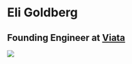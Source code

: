 # Eli Goldberg
## Founding Engineer at [Viata](https://Viata.ai/)

<!--
[![Eli's GitHub stats](https://github-readme-stats.vercel.app/api?username=goldbee2&count_private=true&show_icons=true&theme=aura_dark)](https://github.com/goldbee2/)
-->
<img src="https://github-profile-trophy.vercel.app/?username=goldbee2&margin-w=5&theme=radical"/>


<!--
**Goldbee2/Goldbee2** is a ✨ _special_ ✨ repository because its `README.md` (this file) appears on your GitHub profile.

Here are some ideas to get you started:

- 🔭 I’m currently working on ...
- 🌱 I’m currently learning ...
- 👯 I’m looking to collaborate on ...
- 🤔 I’m looking for help with ...
- 💬 Ask me about ...
- 📫 How to reach me: ...
- 😄 Pronouns: ...
- ⚡ Fun fact: ...
-->
